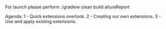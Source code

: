For launch please perform
./gradlew clean build allureReport

Agenda:
1 - Quick extensions overlook.
2 - Creating our own extensions.
3 - Use and apply existing extensions.
